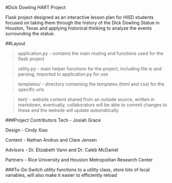 #Dick Dowling HART Project

Flask project designed as an interactive lesson plan for HISD students focused on taking them through the history of the Dick Dowling Statue in Houston, Texas and applying historical thinking to analyze the events surrounding the statue. 

##Layout
> application.py - contains the main routing and functions used for the flask project

> utility.py - main helper functions for the project, including file io and parsing, imported to application.py for use

> templates/ - directory containing the templates (html and css) for the specific urls 

> text/ - website content shared from an outside source, written in markdown, eventually, collaborators will be able to commit changes to these and the website will update automatically

###Project Contributors
Tech - Josiah Grace

Design - Cindy Xiao

Content - Nathan Andrus and Clare Jensen

Advisors - Dr. Elizabeth Vann and Dr. Caleb McDaniel

Partners - Rice University and Houston Metropolitan Research Center

###To-Do
Switch utility functions to a utility class, store lots of local variables, will also make it easier to efficiently reload
